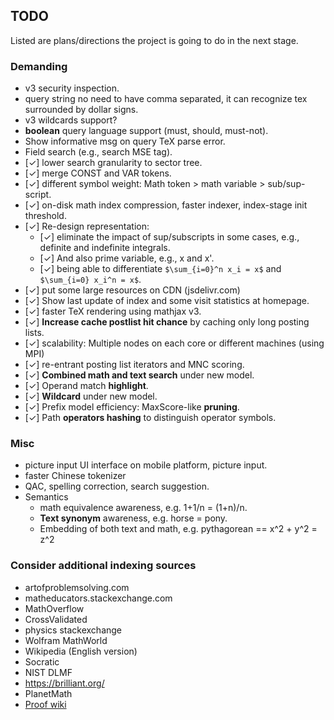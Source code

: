 ## TODO
Listed are plans/directions the project is going to do
in the next stage.

### Demanding
* v3 security inspection.
* query string no need to have comma separated, it can recognize tex surrounded by dollar signs.
* v3 wildcards support?
* **boolean** query language support (must, should, must-not).
* Show informative msg on query TeX parse error.
* Field search (e.g., search MSE tag).
* [✓] lower search granularity to sector tree.
* [✓] merge CONST and VAR tokens.
* [✓] different symbol weight: Math token > math variable > sub/sup-script.
* [✓] on-disk math index compression, faster indexer, index-stage init threshold.
* [✓] Re-design representation:
  * [✓] eliminate the impact of sup/subscripts in some cases, e.g., definite and indefinite integrals. 
  * [✓] And also prime variable, e.g., x and x'.
  * [✓] being able to differentiate `$\sum_{i=0}^n x_i = x$` and `$\sum_{i=0} x_i^n = x$`. 
* [✓] put some large resources on CDN (jsdelivr.com)
* [✓] Show last update of index and some visit statistics at homepage.
* [✓] faster TeX rendering using mathjax v3.
* [✓] **Increase cache postlist hit chance** by caching only long posting lists.
* [✓] scalability: Multiple nodes on each core or different machines (using MPI)
* [✓] re-entrant posting list iterators and MNC scoring.
* [✓] **Combined math and text search** under new model.
* [✓] Operand match **highlight**.
* [✓] **Wildcard** under new model.
* [✓] Prefix model efficiency: MaxScore-like **pruning**.
* [✓] Path **operators hashing** to distinguish operator symbols.

### Misc
* picture input UI interface on mobile platform, picture input.
* faster Chinese tokenizer
* QAC, spelling correction, search suggestion.
* Semantics
  * math equivalence awareness, e.g. 1+1/n = (1+n)/n.
  * **Text synonym** awareness, e.g. horse = pony.
  * Embedding of both text and math, e.g. pythagorean == x^2 + y^2 = z^2

### Consider additional indexing sources
* artofproblemsolving.com
* matheducators.stackexchange.com
* MathOverflow
* CrossValidated
* physics stackexchange
* Wolfram MathWorld
* Wikipedia (English version)
* Socratic
* NIST DLMF
* https://brilliant.org/
* PlanetMath
* [Proof wiki](https://proofwiki.org/wiki/Main_Page)
